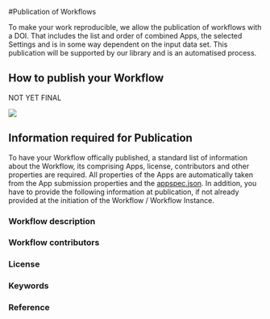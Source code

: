 #Publication of Workflows

To make your work reproducible, we allow the publication of workflows with a DOI. That includes the list and order of combined Apps, the selected Settings and is in some way dependent on the input data set. This publication will be supported by our library and is an automatised process.

## How to publish your Workflow
NOT YET FINAL

![](../files/Workflow_export.png)


## Information required for Publication
To have your Workflow offically published, a standard list of information about the Workflow, its comprising Apps, license, contributors and other properties are required. All properties of the Apps are automatically taken from the App submission properties and the [appspec.json](appspec.md). In addition, you have to provide the following information at publication, if not already provided at the initiation of the Workflow / Workflow Instance.

### Workflow description

### Workflow contributors

### License

### Keywords

### Reference


